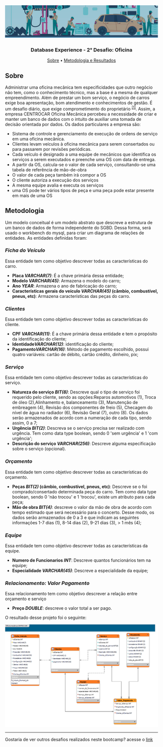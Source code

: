 <h1 align="center">
<h1 align="center">
  <br>
  <img src="https://github.com/CatarinaRRF/bootcamp_database_experience_DIO/blob/5e757398a5d35fc8cdb9c8f3c1c34f75ee8eecf0/Desafio-OFICINA/media/banner_oficina.png" alt="logo" >
</h1>

<h3 align="center"> Database Experience - 2° Desafio: Oficina</h3>

</p>

<p align="center">
  <a href="#sobre">Sobre</a> •
  <a href="#metodologia">Metodologia e Resultados</a>

## Sobre 
Administrar uma oficina mecânica tem especificidades que outro negócio não tem, como o conhecimento técnico, mas a base é a mesma de qualquer empreendimento. Além de prestar um bom serviço, o negócio de carros exige boa apresentação, bom atendimento e conhecimentos de gestão. É um desafio diário, que exige comprometimento do proprietário <sup><a href='https://chiptronic.com.br/blog/10-dicas-para-vencer-os-desafios-cotidianos-de-uma-oficina-mecanica'>[1]</a></sup>. Assim, a empresa CENTROCAR Oficina Mecânica percebeu a necessidade de criar e manter um banco de dados com o intuito de auxiliar uma tomada de decisão orientada por dados. Os dados particulares a empresa são:

* Sistema de controle e gerenciamento de execução de ordens de serviço em uma oficina mecânica.
* Clientes levam veículos à oficina mecânica para serem consertados ou para passarem por revisões periódicas.
* Cada veículo é designado a uma equipe de mecânicos que identifica os serviços a serem executados e preenche uma OS com data de entrega.
* A partir da OS, calcula-se o valor de cada serviço, consultando-se uma tabela de referência de mão-de-obra
* O valor de cada peça também irá compor a OS
* O cliente autoriza a execução dos serviços
* A mesma equipe avalia e executa os serviços
* uma OS pode ter vários tipos de peça e uma peça pode estar presente em mais de uma OS

## Metodologia
Um modelo conceitual é um modelo abstrato que descreve a estrutura de um banco de dados de forma independente do SGBD. Dessa forma, será usado o workbench do mysql, para criar um diagrama de relações de entidades. As entidades definidas foram:

### <i>Ficha do Veículo</i>
Essa entidade tem como objetivo descrever todas as características do carro.
* <b>Placa <i>VARCHAR(7)</i></b>: É a chave primária dessa entidade;
* <b>Modelo <i>VARCHAR(45)</i></b>: Armazena o modelo do carro;
* <b>Ano <i>YEAR</i></b>: Armazena o ano de fabricação do carro;
* <b>Características gerais do veículo <i>VARCHAR(45)</i> (câmbio, combustível, pneus, etc)</b>: Armazena características das peças do carro.

### <i>Clientes</i>
Essa entidade tem como objetivo descrever todas as características do cliente.
* <b>CPF <i>VARCHAR(11)</i></b>: É a chave primária dessa entidade e tem o propósito da identificação do cliente;
* <b>Identidade<i>VARCHAR(12)</i></b>: identificação do cliente;
* <b>Pagamento<i>VARCHAR(16)</i></b>: Método de pagamento escolhido, possui quatro variáveis: cartão de débito, cartão crédito, dinheiro, pix;

### <i>Serviço</i>
Essa entidade tem como objetivo descrever todas as características do serviço.
* <b>Natureza do serviço <i>BIT(8)</i></b>: Descreve qual o tipo de serviço foi requerido pelo cliente, sendo as opções:Reparos automotivos (1), Troca de óleo (2),Alinhamento e, balanceamento (3), Manutenção de embreagem (4), Revisão dos componentes de freio (5), Checagem do nível de água no radiador (6), Revisão Geral (7), outro (8). Os dados serão armazenados de acordo com a numeração de cada tipo, sendo assim, 0 a 7;
* <b>Urgência <i>BIT(2)</i></b>: Descreva se o serviço precisa ser realizado com urgência. Tem como data type boolean, sendo 0 'sem urgência' e 1 'com urgência';
* <b>Descrição do serviço <i>VARCHAR(256)</i></b>: Descreve alguma especificação sobre o serviço (opcional).

### <i>Orçamento</i>
Essa entidade tem como objetivo descrever todas as características do orçamento.
* <b>Peças <i>BIT(2)</i> (câmbio, combustível, pneus, etc)</b>: Descreve se o foi comprado/consertado determinada peça do carro. Tem como data type boolean, sendo 0 'não trocou' e 1 'trocou', existe um atributo para cada peça;
* <b>Mão de obra <i>BIT(4)</i></b>: descreve o valor da mão de obra de acordo com tempo estimado que será necessário para o concerto. Desse modo, os dados serão armazenados de 0 a 3 e que indicam as seguintes informações 1-7 dias (1), 8-14 dias (2), 9-21 dias (3), > 1 mês (4);

### <i>Equipe</i>
Essa entidade tem como objetivo descrever todas as características da equipe.
* <b>Numero de Funcionarios <i>INT</i></b>: Descreve quantos funcionários tem na equipe;
* <b>Especialidade <i>VARCHAR(45)</i></b>: Descreve a especialidade da equipe;

### <i>Relacionamento: Valor Pagamento</i>
Essa relacionamento tem como objetivo descrever a relação entre orçamento e serviço
* <b>Preço <i>DOUBLE</i></b>: descreve o valor total a ser pago.

O resultado desse projeto foi o seguinte:


<img src='https://github.com/CatarinaRRF/bootcamp_database_experience_DIO/blob/905fa0eda99642ff1f9e1896d2e76d068da59655/Desafio-OFICINA/media/projeto_conceitual_db_centro_car.png'>

<hr>
Gostaria de ver outros desafios realizados neste bootcamp? acesse o <a href='https://github.com/CatarinaRRF/bootcamp_database_experience_DIO'>link</a>
